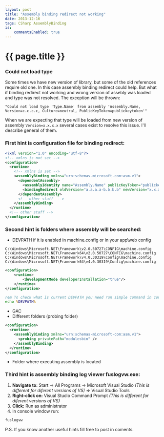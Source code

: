 ```yaml
---
layout: post
title: "Assembly binding redirect not working"
date: 2013-12-16
tags: CSharp AssemblyBinding
is:
    commentsEnabled: true
---
```


# {{ page.title }}

### Could not load type

Some times we have new version of library, but some of the old references require old one. In this case assembly binding redirect could help. But what if binding redirect not working and wrong version of assebly was loaded and type was not resolved. The exception will be thrown: 
```
"Could not load type 'Type.Name' from assembly 'Assembly.Name, Version=c.c.c.c, Culture=neutral, PublicKeyToken=publickeytoken'"
```

When we are expecting that type will be loaded from new version of assembly ```Version=x.x.x.x``` several cases exist to resolve this issue. I'll describe general of them.

### First hint is configuration file for binding redirect:

``` xml
<?xml version="1.0" encoding="utf-8"?>
<!-- xmlns is not set -->
<configuration>
  <runtime>
    <!-- xmlns is set -->
    <assemblyBinding xmlns="urn:schemas-microsoft-com:asm.v1">
      <dependentAssembly>
        <assemblyIdentity name="Assembly.Name" publicKeyToken="publickeytoken" culture="neutral" />
        <bindingRedirect oldVersion="a.a.a.a-b.b.b.b" newVersion="x.x.x.x" />
      </dependentAssembly>
      <!-- other staff  -->
    </assemblyBinding>
  </runtime>
  <!-- other staff -->
</configuration>
```

### Second hint is folders where assembly will be searched:

* DEVPATH if it is enabled in machine.config or in your app\web config

```
C:\Windows\Microsoft.NET\Framework\v2.0.50727\CONFIG\machine.config
C:\Windows\Microsoft.NET\Framework64\v2.0.50727\CONFIG\machine.config
C:\Windows\Microsoft.NET\Framework\v4.0.30319\Config\machine.config
C:\Windows\Microsoft.NET\Framework64\v4.0.30319\Config\machine.config
```
``` xml
<configuration> 
    <runtime> 
        <developmentMode developerInstallation="true"/>
    </runtime> 
</configuration>
```
``` bat
rem To check what is current DEVPATH you need run simple command in console
echo %DEVPATH%
```
* GAC
* Different folders (probing folder)

``` xml
<configuration>
  <runtime>
    <assemblyBinding xmlns="urn:schemas-microsoft-com:asm.v1">
      <probing privatePath="modulesbin" />
    </assemblyBinding>
  </runtime>
</configuration>
```
* Folder where executing assembly is located

### Third hint is assembly binding log viewer **fuslogvw.exe**:

1. **Navigate to:** Start => All Programs => Microsoft Visual Studio _(This is different for diferent versions of VS)_ => Visual Studio Tools
2. **Right-click on:** Visual Studio Command Prompt _(This is different for diferent versions of VS)_
3. **Click:** Run as administrator
4. In console window run:

``` bat
fuslogvw
```

P.S. If you know another useful hints fill free to post in coments.
